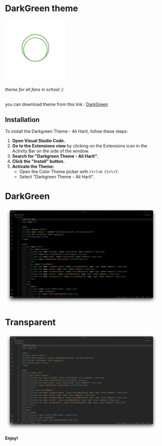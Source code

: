 # DarkGreen theme
<img src="img/icon.png" alt="Logo" style=" height: 200px;">


###### theme for all fans in school :)
you can download theme from this link : [DarkGreen](https://marketplace.visualstudio.com/items?itemName=darkgreen-theme---ali-harit.darkgreen-theme---ali-harit)

## Installation

To install the Darkgreen Theme - Ali Harit, follow these steps:

1. **Open Visual Studio Code.**
2. **Go to the Extensions view** by clicking on the Extensions icon in the Activity Bar on the side of the window.
3. **Search for "Darkgreen Theme - Ali Harit".**
4. **Click the "Install" button.**
5. **Activate the Theme:** 
   - Open the Color Theme picker with `Ctrl+K Ctrl+T`.
   - Select "Darkgreen Theme - Ali Harit".

# DarkGreen
![Alt text](img/DarkGreen.png)

# Transparent
![Alt text](img/transparent.png)

**Enjoy!**
